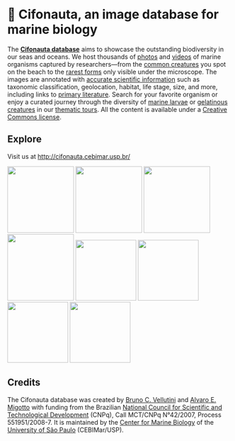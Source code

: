 # :ocean: Cifonauta, an image database for marine biology

The **[Cifonauta database](http://cifonauta.cebimar.usp.br/)** aims to showcase the outstanding biodiversity in our seas and oceans.
We host thousands of [photos](http://cifonauta.cebimar.usp.br/search/?datatype=photo) and [videos](http://cifonauta.cebimar.usp.br/search/?datatype=video) of marine organisms captured by researchers—from the [common creatures](http://cifonauta.cebimar.usp.br/media/9442/) you spot on the beach to the [rarest forms](http://cifonauta.cebimar.usp.br/media/9147/) only visible under the microscope.
The images are annotated with [accurate scientific information](http://cifonauta.cebimar.usp.br/tags/) such as taxonomic classification, geolocation, habitat, life stage, size, and more, including links to [primary literature](http://cifonauta.cebimar.usp.br/literature/).
Search for your favorite organism or enjoy a curated journey through the diversity of [marine larvae](http://cifonauta.cebimar.usp.br/tour/larvas-marinhas/) or [gelatinous creatures](http://cifonauta.cebimar.usp.br/tour/aguas-vivas-e-outras-criaturas-gelatinosas/) in our [thematic tours](http://cifonauta.cebimar.usp.br/tours/).
All the content is available under a [Creative Commons license](http://creativecommons.org/licenses/by-nc-sa/3.0/).

## Explore

Visit us at http://cifonauta.cebimar.usp.br/

<a href="http://cifonauta.cebimar.usp.br/media/6692/"><img src="http://cifonauta.cebimar.usp.br/site_media/aem_RBkyCp_cover.jpg" height="150px"></a>
<a href="http://cifonauta.cebimar.usp.br/media/3033/"><img src="http://cifonauta.cebimar.usp.br/site_media/aem_fXBYda_cover.jpg" height="150px"></a>
<a href="http://cifonauta.cebimar.usp.br/media/4924/"><img src="http://cifonauta.cebimar.usp.br/site_media/aem_TkKZgx_cover.jpg" height="150px"></a>
<a href="http://cifonauta.cebimar.usp.br/media/1882/"><img src="http://cifonauta.cebimar.usp.br/site_media/aem_r33pVK_cover.jpg" height="150px"></a>
<a href="http://cifonauta.cebimar.usp.br/media/9362/"><img src="http://cifonauta.cebimar.usp.br/site_media/aem_SO5w7N_cover.jpg" height="137px"></a>
<a href="http://cifonauta.cebimar.usp.br/media/9972/"><img src="http://cifonauta.cebimar.usp.br/site_media/aem_yUcBzx_cover.jpg" height="137px"></a>
<a href="http://cifonauta.cebimar.usp.br/media/2425/"><img src="http://cifonauta.cebimar.usp.br/site_media/aem_dIPsvR_cover.jpg" height="137px"></a>
<a href="http://cifonauta.cebimar.usp.br/media/5683/"><img src="http://cifonauta.cebimar.usp.br/site_media/aem_jYEPs1_cover.jpg" height="137px"></a>

## Credits

The Cifonauta database was created by [Bruno C. Vellutini](https://brunovellutini.com/) and [Alvaro E. Migotto](http://cebimar.usp.br/pt/quem-somos/equipe/academica) with funding from the Brazilian [National Council for Scientific and Technological Development](https://www.gov.br/cnpq/) (CNPq), Call MCT/CNPq N°42/2007, Process 551951/2008-7. It is maintained by the [Center for Marine Biology](http://cebimar.usp.br/) of the [University of São Paulo](http://www.usp.br/) (CEBIMar/USP).

